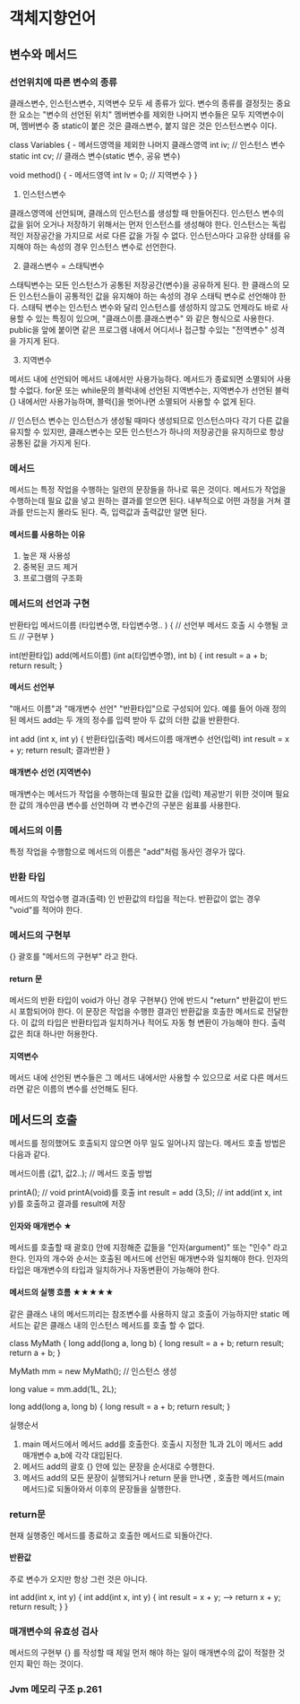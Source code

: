 # 객체지향언어

## 변수와 메서드

### 선언위치에 따른 변수의 종류

클래스변수, 인스턴스변수, 지역변수 모두 세 종류가 있다.
변수의 종류를 결정짓는 중요한 요소는 "변수의 선언된 위치"
멤버변수를 제외한 나머지 변수들은 모두 지역변수이며, 멤버변수 중 static이 붙은 것은 클래스변수, 붙지 않은 것은 인스턴스변수 이다.

class Variables { - 메서드영역을 제외한 나머지 클래스영역
  int iv;        // 인스턴스 변수
  static int cv; // 클래스 변수(static 변수, 공유 변수)
  
  void method() { - 메서드영역
    int lv = 0;  // 지역변수
  }
} 

1. 인스턴스변수

클래스영역에 선언되며, 클래스의 인스턴스를 생성할 때 만들어진다.
인스턴스 변수의 값을 읽어 오거나 저장하기 위해서는 먼저 인스턴스를 생성해야 한다.
인스턴스는 독립적인 저장공간을 가지므로 서로 다른 값을 가질 수 없다.
인스턴스마다 고유한 상태를 유지해야 하는 속성의 경우 인스턴스 변수로 선언한다.

2. 클래스변수 = 스태틱변수

스태틱변수는 모든 인스턴스가 공통된 저장공간(변수)을 공유하게 된다.
한 클래스의 모든 인스턴스들이 공통적인 값을 유지해야 하는 속성의 경우 스태틱 변수로 선언해야 한다.
스태틱 변수는 인스턴스 변수와 달리 인스턴스를 생성하지 않고도 언제라도 바로 사용할 수 있는 특징이 있으며,
"클래스이름.클래스변수" 와 같은 형식으로 사용한다.
public을 앞에 붙이면 같은 프로그램 내에서 어디서나 접근할 수있는 "전역변수" 성격을 가지게 된다.

3. 지역변수

메서드 내에 선언되어 메서드 내에서만 사용가능하다.
메서드가 종료되면 소멸되어 사용할 수없다.
for문 또는 while문의 블럭내에 선언된 지역변수는, 지역변수가 선언된 블럭{} 내에서만 사용가능하며, 
블럭{]을 벗어나면 소멸되어 사용할 수 없게 된다.

// 인스턴스 변수는 인스턴스가 생성될 때마다 생성되므로 인스턴스마다 각기 다른 값을 유지할 수 있지만,
클래스변수는 모든 인스턴스가 하나의 저장공간을 유지하므로 항상 공통된 값을 가지게 된다.

### 메서드

메서드는 특정 작업을 수행하는 일련의 문장들을 하나로 묶은 것이다.
메서드가 작업을 수행하는데 필요 값을 넣고 원하는 결과를 얻으면 된다. 내부적으로 어떤 과정을 거쳐 결과를 만드는지 몰라도 된다.
즉, 입력값과 출력값만 알면 된다.

#### 메서드를 사용하는 이유

1. 높은 재 사용성
2. 중복된 코드 제거
3. 프로그램의 구조화

### 메서드의 선언과 구현

반환타입 메서드이름 (타입변수명, 타입변수명.. ) { // 선언부
  메서드 호출 시 수행될 코드                      // 구현부
  }
  
int(반환타입) add(메서드이름) (int a(타입변수명), int b) {
  int result = a + b;
  return result;
  }

#### 메서드 선언부

"매서드 이름"과 "매개변수 선언" "반환타입"으로 구성되어 있다.
예를 들어 아래 정의된 메서드 add는 두 개의 정수를 입력 받아 두 값의 더한 값을 반환한다.

int             add         (int x, int y) {
반환타입(출력)  메서드이름  매개변수 선언(입력)
  int result = x + y;
  return result; 
         결과반환
  } 
  
#### 매개변수 선언 (지역변수)

매개변수는 메서드가 작업을 수행하는데 필요한 값을 (입력) 제공받기 위한 것이며 
필요한 값의 개수만큼 변수를 선언하며 각 변수간의 구분은 쉼표를 사용한다.

### 메서드의 이름

특정 작업을 수행함으로 메서드의 이름은 "add"처럼 동사인 경우가 많다.

### 반환 타입

메서드의 작업수행 결과(출력) 인 반환값의 타입을 적는다. 반환값이 없는 경우 "void"를 적어야 한다.

### 메서드의 구현부

{} 괄호를 "메서드의 구현부" 라고 한다.

#### return 문

메서드의 반환 타입이 void가 아닌 경우 구현부{} 안에 반드시 "return" 반환값이 반드시 포함되어야 한다.
이 문장은 작업을 수행한 결과인 반환값을 호출한 메서드로 전달한다.
이 값의 타입은 반환타입과 일치하거나 적어도 자동 형 변환이 가능해야 한다.
출력값은 최대 하나만 허용한다.

#### 지역변수

메서드 내에 선언된 변수들은 그 메서드 내에서만 사용할 수 있으므로 서로 다른 메서드라면 같은 이름의 변수를 선언해도 된다.

## 메서드의 호출

메서드를 정의했어도 호출되지 않으면 아무 일도 일어나지 않는다.
메서드 호출 방법은 다음과 같다.

메서드이름 (값1, 값2..); // 메서드 호출 방법

printA();               // void printA(void)를 호출
int result = add (3,5); // int add(int x, int y)를 호출하고 결과를 result에 저장

#### 인자와 매개변수 ★

메서드를 호출할 때 괄호() 안에 지정해준 값들을 "인자(argument)" 또는 "인수" 라고 한다.
인자의 개수와 순서는 호출된 메서드에 선언된 매개변수와 일치해야 한다.
인자의 타입은 매개변수의 타입과 일치하거나 자동변환이 가능해야 한다.

#### 메서드의 실행 흐름 ★★★★★

같은 클래스 내의 메서드끼리는 참조변수를 사용하지 않고 호출이 가능하지만 static 메서드는 같은 클래스 내의 인스턴스 메서드를 호출 할 수 없다.

class MyMath {
  long add(long a, long b) {
    long result = a + b;
    return result;
      return a + b;
  }
  
MyMath mm = new MyMath(); // 인스턴스 생성

long value = mm.add(1L, 2L);

long add(long a, long b) {
  long result = a + b;
  return result;
  }
  
실행순서

1. main 메서드에서 메서드 add를 호출한다. 호출시 지정한 1L과 2L이 메서드 add 매개변수 a,b에 각각 대입된다.
2. 메서드 add의 괄호 {} 안에 있는 문장을 순서대로 수행한다.
3. 메서드 add의 모든 문장이 실행되거나 return 문을 만나면 , 호출한 메서드(main 메서드)로 되돌아와서 이후의 문장들을 실행한다.
 
### return문

현재 실행중인 메서드를 종료하고 호출한 메서드로 되돌아간다.


#### 반환값

주로 변수가 오지만 항상 그런 것은 아니다.

int add(int x, int y) {                     int add(int x, int y) {
  int result = x + y;           -->           return x + y;
  return result;                              }
  } 

### 매개변수의 유효성 검사

메서드의 구현부 {} 를 작성할 때 제일 먼저 해야 하는 일이 매개변수의 값이 적절한 것인지 확인 하는 것이다.

### Jvm 메모리 구조 p.261















